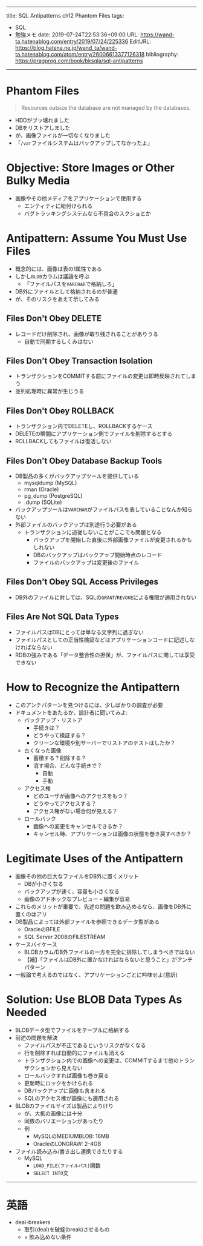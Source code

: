 ---
title: SQL Antipatterns ch12 Phantom Files
tags:
- SQL
- 勉強メモ
date: 2019-07-24T22:53:36+09:00
URL: https://wand-ta.hatenablog.com/entry/2019/07/24/225336
EditURL: https://blog.hatena.ne.jp/wand_ta/wand-ta.hatenablog.com/atom/entry/26006613377126318
bibliography: https://pragprog.com/book/bksqla/sql-antipatterns
-------------------------------------

# Phantom Files

> Resources outsize the database are not managed by the databases.

- HDDがブッ壊れました
- DBをリストアしました
- が、画像ファイルが一切なくなりました
- 「`/var`ファイルシステムはバックアップしてなかったよ」


# Objective: Store Images or Other Bulky Media

- 画像やその他メディアをアプリケーションで使用する
    - エンティティに紐付けられる
    - バグトラッキングシステムなら不具合のスクショとか

# Antipattern: Assume You Must Use Files

- 概念的には、画像は表の1属性である
- しかし`BLOB`カラムは議論を呼ぶ
    - 「ファイルパスを`VARCHAR`で格納しろ」
- DB外にファイルとして格納されるのが普通
- が、そのリスクをあえて示してみる

## Files Don't Obey DELETE

- レコードだけ削除され、画像が取り残されることがありうる
    - 自動で同期するしくみはない

## Files Don't Obey Transaction Isolation

- トランザクションをCOMMITする前にファイルの変更は即時反映されてしまう
- 並列処理時に異常が生じうる


## Files Don't Obey ROLLBACK

- トランザクション内でDELETEし、ROLLBACKするケース
- DELETEの瞬間にアプリケーション側でファイルを削除するとする
- ROLLBACKしてもファイルは復活しない


## Files Don't Obey Database Backup Tools

- DB製品の多くがバックアップツールを提供している
    - mysqldump (MySQL)
    - rman (Oracle)
    - pg_dump (PostgreSQL)
    - .dump (SQLite)
- バックアップツールは`VARCHAR`がファイルパスを表していることなんか知らない
- 外部ファイルのバックアップは別途行う必要がある
    - トランザクションに追従しないことがここでも問題となる
        - バックアップを開始した直後に外部画像ファイルが変更されるかもしれない
        - DBのバックアップはバックアップ開始時点のレコード
        - ファイルのバックアップは変更後のファイル


## Files Don't Obey SQL Access Privileges

- DB外のファイルに対しては、SQLの`GRANT`/`REVOKE`による権限が適用されない

## Files Are Not SQL Data Types

- ファイルパスはDBにとっては単なる文字列に過ぎない
- ファイルパスとしての正当性検証などはアプリケーションコードに記述しなければならない
- RDBの強みである「データ整合性の担保」が、ファイルパスに関しては享受できない

# How to Recognize the Antipattern

- このアンチパターンを見つけるには、少しばかりの調査が必要
- ドキュメントをあたるか、設計者に聞いてみよ:
    - バックアップ・リストア
        - 手続きは？
        - どうやって検証する？
        - クリーンな環境や別サーバーでリストアのテストはしたか？
    - 古くなった画像
        - 蓄積する？削除する？
        - 消す場合、どんな手続きで？
            - 自動
            - 手動
    - アクセス権
        - どのユーザが画像へのアクセスをもつ？
        - どうやってアクセスする？
        - アクセス権がない場合何が見える？
    - ロールバック
        - 画像への変更をキャンセルできるか？
        - キャンセル時、アプリケーションは画像の状態を巻き戻すべきか？
    

# Legitimate Uses of the Antipattern

- 画像その他の巨大なファイルをDB外に置くメリット
    - DBが小さくなる
    - バックアップが速く、容量も小さくなる
    - 画像のアドホックなプレビュー・編集が容易
- これらのメリットが重要で、先述の問題を飲み込めるなら、画像をDB外に置くのはアリ
- DB製品によっては外部ファイルを参照できるデータ型がある
    - OracleのBFILE
    - SQL Server 2008のFILESTREAM
- ケースバイケース
    - BLOBカラム/DB外ファイルの一方を完全に排除してしまうべきではない
    - 【補】「ファイルはDB外に置かなければならないと思うこと」がアンチパターン
- 一般論で考えるのではなく、アプリケーションごとに吟味せよ(意訳)



# Solution: Use BLOB Data Types As Needed

- BLOBデータ型でファイルをテーブルに格納する
- 前述の問題を解決
    - ファイルパスが不正であるというリスクがなくなる
    - 行を削除すれば自動的にファイルも消える
    - トランザクション内での画像への変更は、COMMITするまで他のトランザクションから見えない
    - ロールバックすれば画像も巻き戻る
    - 更新時にロックをかけられる
    - DBバックアップに画像も含まれる
    - SQLのアクセス権が画像にも適用される
- BLOBのファイルサイズは製品によりけり
    - が、大抵の画像には十分
    - 同族のバリエーションがあったり
    - 例
        - MySQLのMEDIUMBLOB: 16MB
        - OracleのLONGRAW: 2-4GB
- ファイル読み込み/書き出し連携できたりする
    - MySQL
        - `LOAD_FILE(ファイルパス)`関数
        - `SELECT INTO`文


----------------------------------------

# 英語

- deal-breakers
    - 取引(deal)を破綻(break)させるもの
    - = 飲み込めない条件

